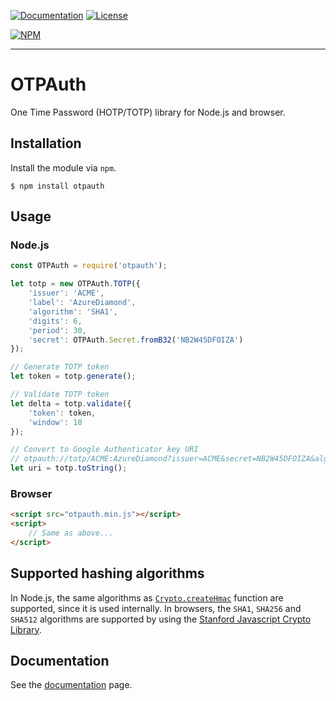 [![Documentation](https://doc.esdoc.org/github.com/zant95/otpauth/badge.svg)][3]
[![License](https://img.shields.io/github/license/zant95/otpauth.svg)][1]

[![NPM](https://nodei.co/npm/otpauth.png)][2]

***

# OTPAuth
One Time Password (HOTP/TOTP) library for Node.js and browser.

## Installation
Install the module via `npm`.

```
$ npm install otpauth
```

## Usage

### Node.js
```javascript
const OTPAuth = require('otpauth');

let totp = new OTPAuth.TOTP({
	'issuer': 'ACME',
	'label': 'AzureDiamond',
	'algorithm': 'SHA1',
	'digits': 6,
	'period': 30,
	'secret': OTPAuth.Secret.fromB32('NB2W45DFOIZA')
});

// Generate TOTP token
let token = totp.generate();

// Validate TOTP token
let delta = totp.validate({
	'token': token,
	'window': 10
});

// Convert to Google Authenticator key URI
// otpauth://totp/ACME:AzureDiamond?issuer=ACME&secret=NB2W45DFOIZA&algorithm=SHA1&digits=6&period=30
let uri = totp.toString();
```

### Browser
```html
<script src="otpauth.min.js"></script>
<script>
	// Same as above...
</script>
```

## Supported hashing algorithms
In Node.js, the same algorithms as [```Crypto.createHmac```][4] function are supported, since it is used internally.
In browsers, the ```SHA1```, ```SHA256``` and ```SHA512``` algorithms are supported by using the [Stanford Javascript Crypto Library][5].

## Documentation
See the [documentation][3] page.

[1]: LICENSE.md
[2]: https://www.npmjs.com/package/otpauth
[3]: https://doc.esdoc.org/github.com/zant95/otpauth/
[4]: https://nodejs.org/api/crypto.html#crypto_crypto_createhmac_algorithm_key
[5]: https://github.com/bitwiseshiftleft/sjcl
